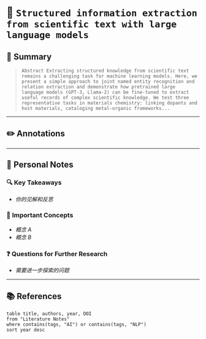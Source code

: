 # 📖 `Structured information extraction from scientific text with large language models`

## 📝 Summary
> `Abstract
            Extracting structured knowledge from scientific text remains a challenging task for machine learning models. Here, we present a simple approach to joint named entity recognition and relation extraction and demonstrate how pretrained large language models (GPT-3, Llama-2) can be fine-tuned to extract useful records of complex scientific knowledge. We test three representative tasks in materials chemistry: linking dopants and host materials, cataloging metal-organic frameworks...`

---

## ✏️ Annotations


---

## 🧐 Personal Notes
### 🔍 **Key Takeaways**
- _你的见解和反思_

### 📌 **Important Concepts**
- _概念 A_
- _概念 B_

### ❓ **Questions for Further Research**
- _需要进一步探索的问题_

---

## 📚 References
```dataview
table title, authors, year, DOI
from "Literature Notes"
where contains(tags, "AI") or contains(tags, "NLP")
sort year desc
```